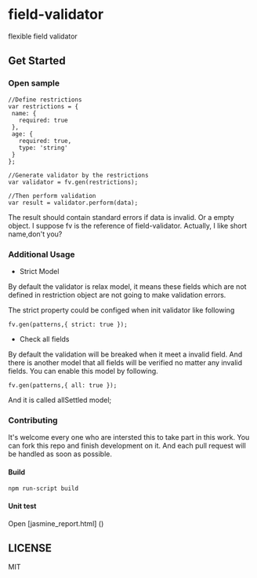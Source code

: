 # field-validator
flexible field validator


## Get Started

### Open sample

 ```
//Define restrictions
var restrictions = {
  name: {
    required: true
  },
  age: {
    required: true,
    type: 'string'
  }
};

//Generate validator by the restrictions
var validator = fv.gen(restrictions);

//Then perform validation
var result = validator.perform(data);

```

The result should contain standard errors if data is invalid. Or a empty object.
I suppose fv is the reference of field-validator. Actually, I like short name,don't you?


### Additional Usage

* Strict Model

By default the validator is relax model, it means these fields which are not defined in restriction object are not going to make validation errors.

The strict property could be configed when init validator like following
```
fv.gen(patterns,{ strict: true });
```

* Check all fields

By default the validation will be breaked when it meet a invalid field.  And there is another model that all fields will be verified no matter any invalid fields.  You can enable this model by following.

```
fv.gen(patterns,{ all: true });
```

And it is called allSettled model;


### Contributing

It's welcome every one who are intersted this to take part in this work. You can fork this repo and finish development on it. And each pull request will be handled as soon as possible.

#### Build
```
npm run-script build
```

#### Unit test
Open [jasmine_report.html] ()

## LICENSE

MIT
